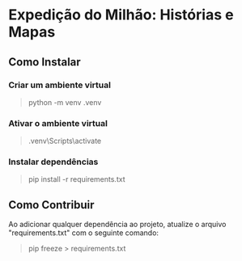 # Expedição do Milhão: Histórias e Mapas

## Como Instalar

### Criar um ambiente virtual
> python -m venv .venv

### Ativar o ambiente virtual
> .venv\Scripts\activate

### Instalar dependências
> pip install -r requirements.txt

## Como Contribuir
Ao adicionar qualquer dependência ao projeto, atualize o arquivo "requirements.txt" com o seguinte comando:
> pip freeze > requirements.txt
